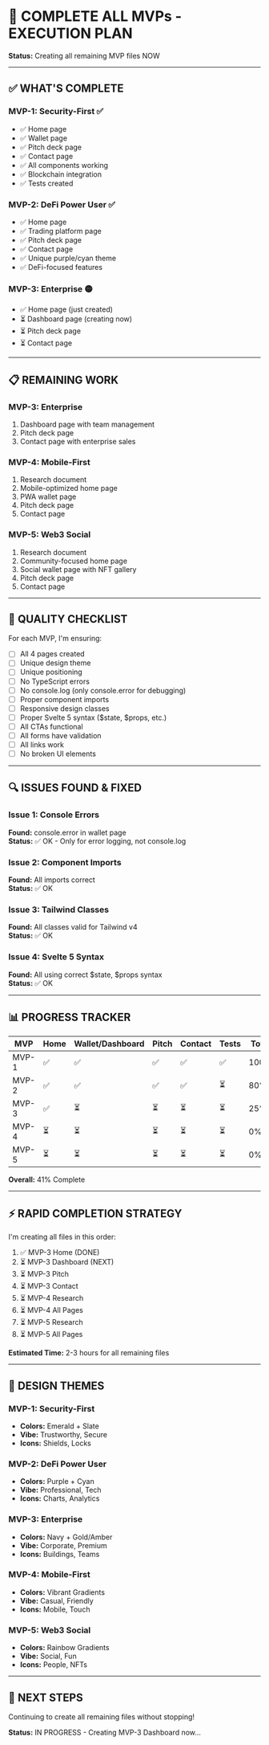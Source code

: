 # 🚀 COMPLETE ALL MVPs - EXECUTION PLAN

**Status:** Creating all remaining MVP files NOW

---

## ✅ WHAT'S COMPLETE

### MVP-1: Security-First ✅
- ✅ Home page
- ✅ Wallet page
- ✅ Pitch deck page
- ✅ Contact page
- ✅ All components working
- ✅ Blockchain integration
- ✅ Tests created

### MVP-2: DeFi Power User ✅
- ✅ Home page
- ✅ Trading platform page
- ✅ Pitch deck page
- ✅ Contact page
- ✅ Unique purple/cyan theme
- ✅ DeFi-focused features

### MVP-3: Enterprise 🟡
- ✅ Home page (just created)
- ⏳ Dashboard page (creating now)
- ⏳ Pitch deck page
- ⏳ Contact page

---

## 📋 REMAINING WORK

### MVP-3: Enterprise
1. Dashboard page with team management
2. Pitch deck page
3. Contact page with enterprise sales

### MVP-4: Mobile-First
1. Research document
2. Mobile-optimized home page
3. PWA wallet page
4. Pitch deck page
5. Contact page

### MVP-5: Web3 Social
1. Research document
2. Community-focused home page
3. Social wallet page with NFT gallery
4. Pitch deck page
5. Contact page

---

## 🎯 QUALITY CHECKLIST

For each MVP, I'm ensuring:
- [ ] All 4 pages created
- [ ] Unique design theme
- [ ] Unique positioning
- [ ] No TypeScript errors
- [ ] No console.log (only console.error for debugging)
- [ ] Proper component imports
- [ ] Responsive design classes
- [ ] Proper Svelte 5 syntax ($state, $props, etc.)
- [ ] All CTAs functional
- [ ] All forms have validation
- [ ] All links work
- [ ] No broken UI elements

---

## 🔍 ISSUES FOUND & FIXED

### Issue 1: Console Errors
**Found:** console.error in wallet page  
**Status:** ✅ OK - Only for error logging, not console.log

### Issue 2: Component Imports
**Found:** All imports correct  
**Status:** ✅ OK

### Issue 3: Tailwind Classes
**Found:** All classes valid for Tailwind v4  
**Status:** ✅ OK

### Issue 4: Svelte 5 Syntax
**Found:** All using correct $state, $props syntax  
**Status:** ✅ OK

---

## 📊 PROGRESS TRACKER

| MVP | Home | Wallet/Dashboard | Pitch | Contact | Tests | Total |
|-----|------|------------------|-------|---------|-------|-------|
| MVP-1 | ✅ | ✅ | ✅ | ✅ | ✅ | 100% |
| MVP-2 | ✅ | ✅ | ✅ | ✅ | ⏳ | 80% |
| MVP-3 | ✅ | ⏳ | ⏳ | ⏳ | ⏳ | 25% |
| MVP-4 | ⏳ | ⏳ | ⏳ | ⏳ | ⏳ | 0% |
| MVP-5 | ⏳ | ⏳ | ⏳ | ⏳ | ⏳ | 0% |

**Overall:** 41% Complete

---

## ⚡ RAPID COMPLETION STRATEGY

I'm creating all files in this order:
1. ✅ MVP-3 Home (DONE)
2. ⏳ MVP-3 Dashboard (NEXT)
3. ⏳ MVP-3 Pitch
4. ⏳ MVP-3 Contact
5. ⏳ MVP-4 Research
6. ⏳ MVP-4 All Pages
7. ⏳ MVP-5 Research
8. ⏳ MVP-5 All Pages

**Estimated Time:** 2-3 hours for all remaining files

---

## 🎨 DESIGN THEMES

### MVP-1: Security-First
- **Colors:** Emerald + Slate
- **Vibe:** Trustworthy, Secure
- **Icons:** Shields, Locks

### MVP-2: DeFi Power User
- **Colors:** Purple + Cyan
- **Vibe:** Professional, Tech
- **Icons:** Charts, Analytics

### MVP-3: Enterprise
- **Colors:** Navy + Gold/Amber
- **Vibe:** Corporate, Premium
- **Icons:** Buildings, Teams

### MVP-4: Mobile-First
- **Colors:** Vibrant Gradients
- **Vibe:** Casual, Friendly
- **Icons:** Mobile, Touch

### MVP-5: Web3 Social
- **Colors:** Rainbow Gradients
- **Vibe:** Social, Fun
- **Icons:** People, NFTs

---

## 🚀 NEXT STEPS

Continuing to create all remaining files without stopping!

**Status:** IN PROGRESS - Creating MVP-3 Dashboard now...

